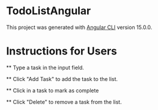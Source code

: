 # TodoListAngular

This project was generated with [Angular CLI](https://github.com/angular/angular-cli) version 15.0.0.

# Instructions for Users

** Type a task in the input field.  

** Click "Add Task" to add the task to the list.  

** Click in a task to mark as complete  

** Click "Delete" to remove a task from the list.  
